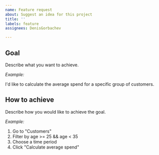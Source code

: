 ```yaml
---
name: Feature request
about: Suggest an idea for this project
title: ''
labels: feature
assignees: DenisGorbachev

---
```


## Goal
Describe what you want to achieve.

_Example:_

I'd like to calculate the average spend for a specific group of customers.

## How to achieve
Describe how you would like to achieve the goal.

_Example:_

1. Go to "Customers"
1. Filter by age >= 25 && age < 35
1. Choose a time period
1. Click "Calculate average spend"
